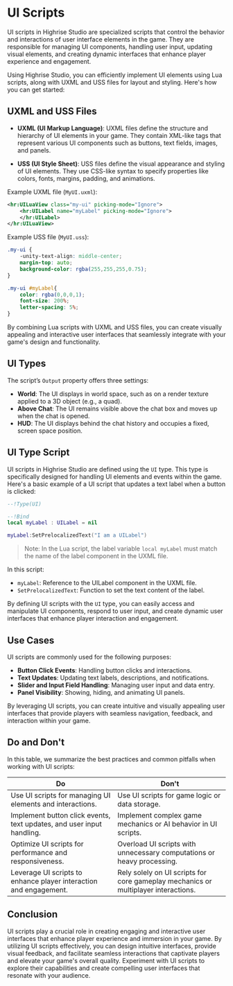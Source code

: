 # UI Scripts

UI scripts in Highrise Studio are specialized scripts that control the behavior and interactions of user interface elements in the game. They are responsible for managing UI components, handling user input, updating visual elements, and creating dynamic interfaces that enhance player experience and engagement.

Using Highrise Studio, you can efficiently implement UI elements using Lua scripts, along with UXML and USS files for layout and styling. Here's how you can get started:

## UXML and USS Files

- **UXML (UI Markup Language)**: UXML files define the structure and hierarchy of UI elements in your game. They contain XML-like tags that represent various UI components such as buttons, text fields, images, and panels.

- **USS (UI Style Sheet)**: USS files define the visual appearance and styling of UI elements. They use CSS-like syntax to specify properties like colors, fonts, margins, padding, and animations.

Example UXML file (`MyUI.uxml`):

```xml
<hr:UILuaView class="my-ui" picking-mode="Ignore">
    <hr:UILabel name="myLabel" picking-mode="Ignore">
    </hr:UILabel>
</hr:UILuaView>
```

Example USS file (`MyUI.uss`):

```css
.my-ui {
    -unity-text-align: middle-center;
    margin-top: auto;
    background-color: rgba(255,255,255,0.75);
}

.my-ui #myLabel{
    color: rgba(0,0,0,1);
    font-size: 200%;
    letter-spacing: 5%;
}
```

By combining Lua scripts with UXML and USS files, you can create visually appealing and interactive user interfaces that seamlessly integrate with your game's design and functionality.

## UI Types

The script’s `Output` property offers three settings:
- **World**: The UI displays in world space, such as on a render texture applied to a 3D object (e.g., a quad).
- **Above Chat**: The UI remains visible above the chat box and moves up when the chat is opened.
- **HUD**: The UI displays behind the chat history and occupies a fixed, screen space position.

## UI Type Script

UI scripts in Highrise Studio are defined using the `UI` type. This type is specifically designed for handling UI elements and events within the game. Here's a basic example of a UI script that updates a text label when a button is clicked:

```lua
--!Type(UI)

--!Bind
local myLabel : UILabel = nil

myLabel:SetPrelocalizedText("I am a UILabel")
```

> Note: In the Lua script, the label variable `local myLabel` must match the name of the label component in the UXML file.

In this script:

- `myLabel`: Reference to the UILabel component in the UXML file.
- `SetPrelocalizedText`: Function to set the text content of the label.

By defining UI scripts with the `UI` type, you can easily access and manipulate UI components, respond to user input, and create dynamic user interfaces that enhance player interaction and engagement.

## Use Cases

UI scripts are commonly used for the following purposes:

- **Button Click Events**: Handling button clicks and interactions.
- **Text Updates**: Updating text labels, descriptions, and notifications.
- **Slider and Input Field Handling**: Managing user input and data entry.
- **Panel Visibility**: Showing, hiding, and animating UI panels.

By leveraging UI scripts, you can create intuitive and visually appealing user interfaces that provide players with seamless navigation, feedback, and interaction within your game.

## Do and Don't

In this table, we summarize the best practices and common pitfalls when working with UI scripts:

| Do                                       | Don't                                    |
|------------------------------------------|------------------------------------------|
| Use UI scripts for managing UI elements and interactions. | Use UI scripts for game logic or data storage. |
| Implement button click events, text updates, and user input handling. | Implement complex game mechanics or AI behavior in UI scripts. |
| Optimize UI scripts for performance and responsiveness. | Overload UI scripts with unnecessary computations or heavy processing. |
| Leverage UI scripts to enhance player interaction and engagement. | Rely solely on UI scripts for core gameplay mechanics or multiplayer interactions. |

## Conclusion

UI scripts play a crucial role in creating engaging and interactive user interfaces that enhance player experience and immersion in your game. By utilizing UI scripts effectively, you can design intuitive interfaces, provide visual feedback, and facilitate seamless interactions that captivate players and elevate your game's overall quality. Experiment with UI scripts to explore their capabilities and create compelling user interfaces that resonate with your audience.